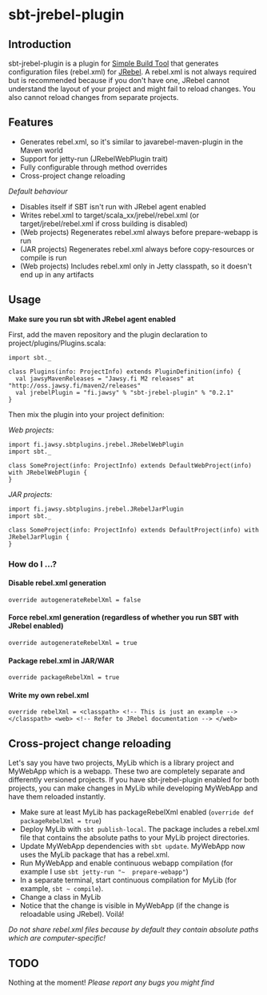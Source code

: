 sbt-jrebel-plugin
=================

## Introduction

sbt-jrebel-plugin is a plugin for [Simple Build Tool](http://code.google.com/p/simple-build-tool/) that generates configuration files (rebel.xml) for [JRebel](http://www.zeroturnaround.com/jrebel/). A rebel.xml is not always required but is recommended because if you don't have one, JRebel cannot understand the layout of your project and might fail to reload changes. You also cannot reload changes from separate projects.

## Features

+ Generates rebel.xml, so it's similar to javarebel-maven-plugin in the Maven world
+ Support for jetty-run (JRebelWebPlugin trait)
+ Fully configurable through method overrides
+ Cross-project change reloading

_Default behaviour_

+ Disables itself if SBT isn't run with JRebel agent enabled
+ Writes rebel.xml to target/scala\_xx/jrebel/rebel.xml (or target/jrebel/rebel.xml if cross building is disabled)
+ (Web projects) Regenerates rebel.xml always before prepare-webapp is run
+ (JAR projects) Regenerates rebel.xml always before copy-resources or compile is run
+ (Web projects) Includes rebel.xml only in Jetty classpath, so it doesn't end up in any artifacts

## Usage

**Make sure you run sbt with JRebel agent enabled**

First, add the maven repository and the plugin declaration to project/plugins/Plugins.scala:

    import sbt._

    class Plugins(info: ProjectInfo) extends PluginDefinition(info) {
      val jawsyMavenReleases = "Jawsy.fi M2 releases" at "http://oss.jawsy.fi/maven2/releases"
      val jrebelPlugin = "fi.jawsy" % "sbt-jrebel-plugin" % "0.2.1"
    }


Then mix the plugin into your project definition:

_Web projects:_

    import fi.jawsy.sbtplugins.jrebel.JRebelWebPlugin
    import sbt._

    class SomeProject(info: ProjectInfo) extends DefaultWebProject(info) with JRebelWebPlugin {
    }

_JAR projects:_

    import fi.jawsy.sbtplugins.jrebel.JRebelJarPlugin
    import sbt._

    class SomeProject(info: ProjectInfo) extends DefaultProject(info) with JRebelJarPlugin {
    }

### How do I ...?

#### Disable rebel.xml generation

`override autogenerateRebelXml = false`

#### Force rebel.xml generation (regardless of whether you run SBT with JRebel enabled)

`override autogenerateRebelXml = true`

#### Package rebel.xml in JAR/WAR

`override packageRebelXml = true`

#### Write my own rebel.xml

`override rebelXml = <classpath> <!-- This is just an example --> </classpath> <web> <!-- Refer to JRebel documentation --> </web>`

## Cross-project change reloading

Let's say you have two projects, MyLib which is a library project and MyWebApp which is a webapp. These two are completely separate and differently versioned projects. If you have sbt-jrebel-plugin enabled for both projects, you can make changes in MyLib while developing MyWebApp and have them reloaded instantly.

+ Make sure at least MyLib has packageRebelXml enabled (`override def packageRebelXml = true`)
+ Deploy MyLib with `sbt publish-local`. The package includes a rebel.xml file that contains the absolute paths to your MyLib project directories.
+ Update MyWebApp dependencies with `sbt update`. MyWebApp now uses the MyLib package that has a rebel.xml.
+ Run MyWebApp and enable continuous webapp compilation (for example I use `sbt jetty-run "~  prepare-webapp"`)
+ In a separate terminal, start continuous compilation for MyLib (for example, `sbt ~ compile`).
+ Change a class in MyLib
+ Notice that the change is visible in MyWebApp (if the change is reloadable using JRebel). Voilá!

*Do not share rebel.xml files because by default they contain absolute paths which are computer-specific!*

## TODO

Nothing at the moment! _Please report any bugs you might find_
